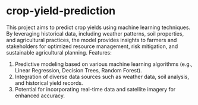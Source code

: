 # crop-yield-prediction
This project aims to predict crop yields using machine learning techniques. By leveraging historical data, including weather patterns, soil properties, and agricultural practices, the model provides insights to farmers and stakeholders for optimized resource management, risk mitigation, and sustainable agricultural planning.
Features:
  1. Predictive modeling based on various machine learning algorithms (e.g., Linear Regression, Decision Trees, Random Forest).
  2. Integration of diverse data sources such as weather data, soil analysis, and historical yield records.
  3. Potential for incorporating real-time data and satellite imagery for enhanced accuracy.
